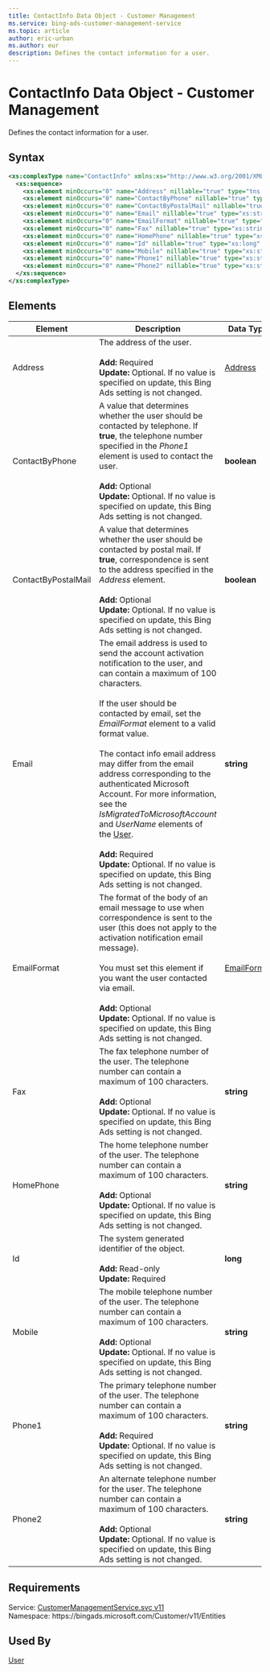 ```yaml
---
title: ContactInfo Data Object - Customer Management
ms.service: bing-ads-customer-management-service
ms.topic: article
author: eric-urban
ms.author: eur
description: Defines the contact information for a user.
---
```

# ContactInfo Data Object - Customer Management
Defines the contact information for a user.

## Syntax
```xml
<xs:complexType name="ContactInfo" xmlns:xs="http://www.w3.org/2001/XMLSchema">
  <xs:sequence>
    <xs:element minOccurs="0" name="Address" nillable="true" type="tns:Address" />
    <xs:element minOccurs="0" name="ContactByPhone" nillable="true" type="xs:boolean" />
    <xs:element minOccurs="0" name="ContactByPostalMail" nillable="true" type="xs:boolean" />
    <xs:element minOccurs="0" name="Email" nillable="true" type="xs:string" />
    <xs:element minOccurs="0" name="EmailFormat" nillable="true" type="tns:EmailFormat" />
    <xs:element minOccurs="0" name="Fax" nillable="true" type="xs:string" />
    <xs:element minOccurs="0" name="HomePhone" nillable="true" type="xs:string" />
    <xs:element minOccurs="0" name="Id" nillable="true" type="xs:long" />
    <xs:element minOccurs="0" name="Mobile" nillable="true" type="xs:string" />
    <xs:element minOccurs="0" name="Phone1" nillable="true" type="xs:string" />
    <xs:element minOccurs="0" name="Phone2" nillable="true" type="xs:string" />
  </xs:sequence>
</xs:complexType>
```

## <a name="elements"></a>Elements

|Element|Description|Data Type|
|-----------|---------------|-------------|
|<a name="address"></a>Address|The address of the user.<br/><br/>**Add:** Required<br/>**Update:** Optional. If no value is specified on update, this Bing Ads setting is not changed.|[Address](address.md)|
|<a name="contactbyphone"></a>ContactByPhone|A value that determines whether the user should be contacted by telephone. If **true**, the telephone number specified in the *Phone1* element is used to contact the user.<br/><br/>**Add:** Optional<br/>**Update:** Optional. If no value is specified on update, this Bing Ads setting is not changed.|**boolean**|
|<a name="contactbypostalmail"></a>ContactByPostalMail|A value that determines whether the user should be contacted by postal mail. If **true**, correspondence is sent to the address specified in the *Address* element.<br/><br/>**Add:** Optional<br/>**Update:** Optional. If no value is specified on update, this Bing Ads setting is not changed.|**boolean**|
|<a name="email"></a>Email|The email address is used to send the account activation notification to the user, and can contain a maximum of 100 characters.<br/><br/>If the user should be contacted by email, set the *EmailFormat* element to a valid format value.<br/><br/>The contact info email address may differ from the email address corresponding to the authenticated Microsoft Account. For more information, see the *IsMigratedToMicrosoftAccount* and *UserName* elements of the [User](user.md).<br/><br/>**Add:** Required<br/>**Update:** Optional. If no value is specified on update, this Bing Ads setting is not changed.|**string**|
|<a name="emailformat"></a>EmailFormat|The format of the body of an email message to use when correspondence is sent to the user (this does not apply to the activation notification email message).<br/><br/>You must set this element if you want the user contacted via email.<br/><br/>**Add:** Optional<br/>**Update:** Optional. If no value is specified on update, this Bing Ads setting is not changed.|[EmailFormat](emailformat.md)|
|<a name="fax"></a>Fax|The fax telephone number of the user. The telephone number can contain a maximum of 100 characters.<br/><br/>**Add:** Optional<br/>**Update:** Optional. If no value is specified on update, this Bing Ads setting is not changed.|**string**|
|<a name="homephone"></a>HomePhone|The home telephone number of the user. The telephone number can contain a maximum of 100 characters.<br/><br/>**Add:** Optional<br/>**Update:** Optional. If no value is specified on update, this Bing Ads setting is not changed.|**string**|
|<a name="id"></a>Id|The system generated identifier of the object.<br/><br/>**Add:** Read-only<br/>**Update:** Required|**long**|
|<a name="mobile"></a>Mobile|The mobile telephone number of the user. The telephone number can contain a maximum of 100 characters.<br/><br/>**Add:** Optional<br/>**Update:** Optional. If no value is specified on update, this Bing Ads setting is not changed.|**string**|
|<a name="phone1"></a>Phone1|The primary telephone number of the user. The telephone number can contain a maximum of 100 characters.<br/><br/>**Add:** Required<br/>**Update:** Optional. If no value is specified on update, this Bing Ads setting is not changed.|**string**|
|<a name="phone2"></a>Phone2|An alternate telephone number for the user. The telephone number can contain a maximum of 100 characters.<br/><br/>**Add:** Optional<br/>**Update:** Optional. If no value is specified on update, this Bing Ads setting is not changed.|**string**|

## Requirements
Service: [CustomerManagementService.svc v11](https://clientcenter.api.bingads.microsoft.com/Api/CustomerManagement/v11/CustomerManagementService.svc)  
Namespace: https\://bingads.microsoft.com/Customer/v11/Entities  

## Used By
[User](user.md)  
